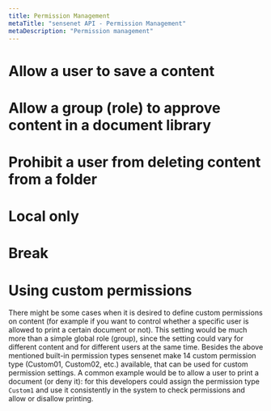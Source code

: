 ```yaml
---
title: Permission Management
metaTitle: "sensenet API - Permission Management"
metaDescription: "Permission management"
---
```


# Allow a user to save a content

<tab category="preview" article="permission-management" example="allowSave" />

# Allow a group (role) to approve content in a document library

<tab category="preview" article="permission-management" example="allowApproveForAGroup" />

# Prohibit a user from deleting content from a folder

<tab category="preview" article="permission-management" example="denyDelete" />

# Local only

<tab category="preview" article="permission-management" example="localOnly" />

# Break

<tab category="preview" article="permission-management" example="breakInheritance" />

# Using custom permissions

There might be some cases when it is desired to define custom permissions on content (for example if you want to control whether a specific user is allowed to print a certain document or not). This setting would be much more than a simple global role (group), since the setting could vary for different content and for different users at the same time. Besides the above mentioned built-in permission types sensenet make 14 custom permission type (Custom01, Custom02, etc.) available, that can be used for custom permission settings. A common example would be to allow a user to print a document (or deny it): for this developers could assign the permission type `Custom1` and use it consistently in the system to check permissions and allow or disallow printing.

<tab category="preview" article="permission-management" example="customPermission" />
